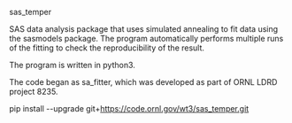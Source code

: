 sas_temper 

SAS data analysis package that uses simulated annealing to fit data using the sasmodels package.
The program automatically performs multiple runs of the fitting to check the reproducibility of the result.

The program is written in python3.
 
The code began as sa_fitter, which was developed as part of ORNL LDRD project 8235.
     
pip install --upgrade git+https://code.ornl.gov/wt3/sas_temper.git
